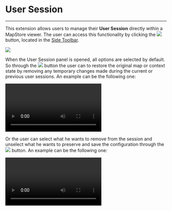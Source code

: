 # User Session

*******************

This extension allows users to manage their **User Session** directly within a MapStore viewer.
The user can access this functionality by clicking the <img src="../img/button/user-session-button.jpg" class="ms-docbutton"/> button, located in the [Side Toolbar](mapstore-toolbars.md#side-toolbar).

<img src="../img/user-session/user-session-panel.jpg" class="ms-docimage"/>

When the User Session panel is opened, all options are selected by default. So through the <img src="../img/button/yes-button.jpg" class="ms-docbutton"/> button the user can to restore the original map or context state by removing any temporary changes made during the current or previous user sessions. An example can be the following one:

<video class="ms-docimage" controls><source src="../img/user-session/clear-user-session.mp4"/></video>

Or the user can select what he wants to remove from the session and unselect what he wants to preserve and save the configuration through the <img src="../img/button/yes-button.jpg" class="ms-docbutton"/> button. An example can be the following one:

<video class="ms-docimage" controls><source src="../img/user-session/clear-part-user-session.mp4"/></video>
